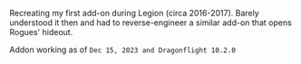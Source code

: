 Recreating my first add-on during Legion (circa 2016-2017). Barely understood it then and had to reverse-engineer a similar add-on that opens Rogues' hideout. 

Addon working as of `Dec 15, 2023 and Dragonflight 10.2.0`
